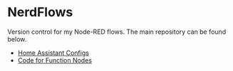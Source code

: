 NerdFlows
=========

Version control for my Node-RED flows. The main repository can be found below.

- [Home Assistant Configs](https://github.com/tm24fan8/Home-Assistant-Configs)
- [Code for Function Nodes](https://github.com/tm24fan8/HA-NerdFlows-Functions)
